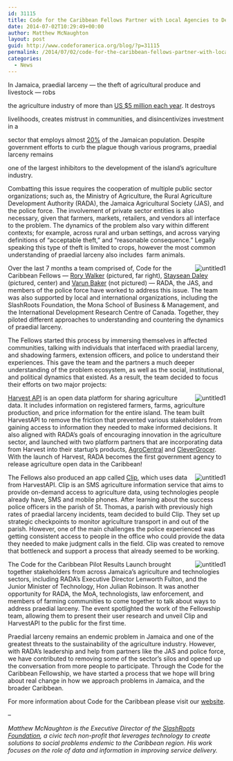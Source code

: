 ```yaml
---
id: 31115
title: Code for the Caribbean Fellows Partner with Local Agencies to Design Two Awesome Apps!
date: 2014-07-02T10:29:49+00:00
author: Matthew McNaughton
layout: post
guid: http://www.codeforamerica.org/blog/?p=31115
permalink: /2014/07/02/code-for-the-caribbean-fellows-partner-with-local-agencies-to-design-two-awesome-apps/
categories:
  - News
---
```

In Jamaica, praedial larceny — the theft of agricultural produce and livestock — robs
  
the agriculture industry of more than [US $5 million each year](http://www.jamaicaobserver.com/news/House-committee-wants-tougher-praedial-larceny-law_15775003). It destroys
  
livelihoods, creates mistrust in communities, and disincentivizes investment in a
  
sector that employs almost [20%](http://data.worldbank.org/country/jamaica#cp_wdi) of the Jamaican population. Despite government efforts to curb the plague though various programs, praedial larceny remains
  
one of the largest inhibitors to the development of the island’s agriculture industry.

Combatting this issue requires the cooperation of multiple public sector organizations; such as, the Ministry of Agriculture, the Rural Agriculture Development Authority (RADA), the Jamaica Agricultural Society (JAS), and the police force. The involvement of private sector entities is also necessary, given that farmers, markets, retailers, and vendors all interface to the problem. The dynamics of the problem also vary within different contexts; for example, across rural and urban settings, and across varying definitions of “acceptable theft,” and “reasonable consequence.” Legally speaking this type of theft is limited to crops, however the most common understanding of praedial larceny also includes  farm animals.

<img style="float: right; padding-left: 10px;" alt="untitled1" src="http://www.codeforamerica.org/blog/wp-content/uploads/2014/06/Untitled1.png" />
  
Over the last 7 months a team comprised of, Code for the Caribbean Fellows — [Rory Walker](https://twitter.com/redrory) (pictured, far right), [Staysean Daley](https://twitter.com/KraasImages) (pictured, center) and [Varun Baker](https://twitter.com/varunbaker) (not pictured) — RADA, the JAS, and members of the police force have worked to address this issue. The team was also supported by local and international organizations, including the SlashRoots Foundation, the Mona School of Business & Management, and the International Development Research Centre of Canada. Together, they piloted different approaches to understanding and countering the dynamics of praedial larceny.

The Fellows started this process by immersing themselves in affected communities, talking with individuals that interfaced with praedial larceny, and shadowing farmers, extension officers, and police to understand their experiences. This gave the team and the partners a much deeper understanding of the problem ecosystem, as well as the social, institutional, and political dynamics that existed. As a result, the team decided to focus their efforts on two major projects:

<img style="float: right; padding-left: 10px;" alt="untitled1" src="http://www.codeforamerica.org/blog/wp-content/uploads/2014/06/l1.png" />
  
[Harvest API](http://www.harvestapi.io) is an open data platform for sharing agriculture data. It includes information on registered farmers, farms, agriculture production, and price information for the entire island. The team built HarvestAPI to remove the friction that prevented various stakeholders from gaining access to information they needed to make informed decisions. It also aligned with RADA’s goals of encouraging innovation in the agriculture sector, and launched with two platform partners that are incorporating data from Harvest into their startup’s products, [AgroCentral](http://agrocentral.co/) and [CleverGrocer](http://clevergrocer.com/). With the launch of Harvest, RADA becomes the first government agency to release agriculture open data in the Caribbean!

<img style="float: right; padding-left: 10px;" alt="untitled1" src=" http://www.codeforamerica.org/blog/wp-content/uploads/2014/06/21.png" />The Fellows also produced an app called [Clip](http://clip.harvestapi.io/), which uses data from HarvestAPI. Clip is an SMS agriculture information service that aims to provide on-demand access to agriculture data, using technologies people already have, SMS and mobile phones. After learning about the success police officers in the parish of St. Thomas, a parish with previously high rates of praedial larceny incidents, team decided to build Clip. They set up strategic checkpoints to monitor agriculture transport in and out of the parish. However, one of the main challenges the police experienced was getting consistent access to people in the office who could provide the data they needed to make judgment calls in the field. Clip was created to remove that bottleneck and support a process that already seemed to be working.

<img style="float: right; padding-left: 10px;" alt="untitled1" src=" http://www.codeforamerica.org/blog/wp-content/uploads/2014/06/31.png" />The Code for the Caribbean Pilot Results Launch brought together stakeholders from across Jamaica’s agriculture and technologies sectors, including RADA’s Executive Director Lenworth Fulton, and the Junior Minister of Technology, Hon Julian Robinson. It was another opportunity for RADA, the MoA, technologists, law enforcement, and members of farming communities to come together to talk about ways to address praedial larceny. The event spotlighted the work of the Fellowship team, allowing them to present their user research and unveil Clip and HarvestAPI to the public for the first time.

<p dir="ltr">
  Praedial larceny remains an endemic problem in Jamaica and one of the greatest threats to the sustainability of the agriculture industry. However, with RADA’s leadership and help from partners like the JAS and police force, we have contributed to removing some of the sector’s silos and opened up the conversation from more people to participate. Through the Code for the Caribbean Fellowship, we have started a process that we hope will bring about real change in how we approach problems in Jamaica, and the broader Caribbean.
</p>

<p dir="ltr">
  For more information about Code for the Caribbean please visit our <a href="http://www.codeforthecaribbean.org/">website</a>.
</p>

<p dir="ltr">
  &#8211;
</p>

<p dir="ltr">
  <em>Matthew McNaughton is the Executive Director of the <a href="http://slashroots.org/">SlashRoots Foundation</a>, a civic tech non-profit that leverages technology to create solutions to social problems endemic to the Caribbean region. His work focuses on the role of data and information in improving service delivery.</em>
</p>